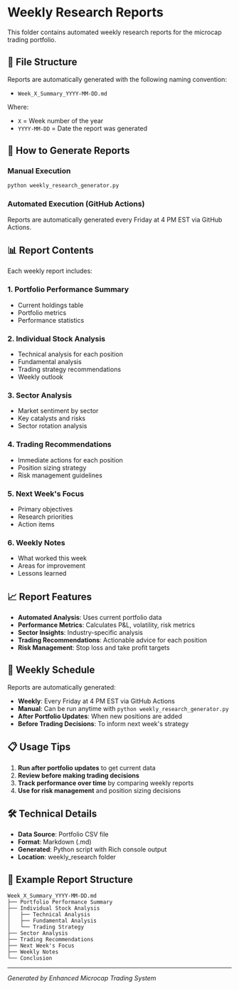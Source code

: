 # Weekly Research Reports

This folder contains automated weekly research reports for the microcap trading portfolio.

## 📁 File Structure

Reports are automatically generated with the following naming convention:
- `Week_X_Summary_YYYY-MM-DD.md`

Where:
- `X` = Week number of the year
- `YYYY-MM-DD` = Date the report was generated

## 🚀 How to Generate Reports

### Manual Execution
```bash
python weekly_research_generator.py
```

### Automated Execution (GitHub Actions)
Reports are automatically generated every Friday at 4 PM EST via GitHub Actions.

## 📊 Report Contents

Each weekly report includes:

### 1. Portfolio Performance Summary
- Current holdings table
- Portfolio metrics
- Performance statistics

### 2. Individual Stock Analysis
- Technical analysis for each position
- Fundamental analysis
- Trading strategy recommendations
- Weekly outlook

### 3. Sector Analysis
- Market sentiment by sector
- Key catalysts and risks
- Sector rotation analysis

### 4. Trading Recommendations
- Immediate actions for each position
- Position sizing strategy
- Risk management guidelines

### 5. Next Week's Focus
- Primary objectives
- Research priorities
- Action items

### 6. Weekly Notes
- What worked this week
- Areas for improvement
- Lessons learned

## 📈 Report Features

- **Automated Analysis**: Uses current portfolio data
- **Performance Metrics**: Calculates P&L, volatility, risk metrics
- **Sector Insights**: Industry-specific analysis
- **Trading Recommendations**: Actionable advice for each position
- **Risk Management**: Stop loss and take profit targets

## 🔄 Weekly Schedule

Reports are automatically generated:
- **Weekly**: Every Friday at 4 PM EST via GitHub Actions
- **Manual**: Can be run anytime with `python weekly_research_generator.py`
- **After Portfolio Updates**: When new positions are added
- **Before Trading Decisions**: To inform next week's strategy

## 📋 Usage Tips

1. **Run after portfolio updates** to get current data
2. **Review before making trading decisions**
3. **Track performance over time** by comparing weekly reports
4. **Use for risk management** and position sizing decisions

## 🛠️ Technical Details

- **Data Source**: Portfolio CSV file
- **Format**: Markdown (.md)
- **Generated**: Python script with Rich console output
- **Location**: weekly_research folder

## 📝 Example Report Structure

```
Week_X_Summary_YYYY-MM-DD.md
├── Portfolio Performance Summary
├── Individual Stock Analysis
│   ├── Technical Analysis
│   ├── Fundamental Analysis
│   └── Trading Strategy
├── Sector Analysis
├── Trading Recommendations
├── Next Week's Focus
├── Weekly Notes
└── Conclusion
```

---

*Generated by Enhanced Microcap Trading System* 